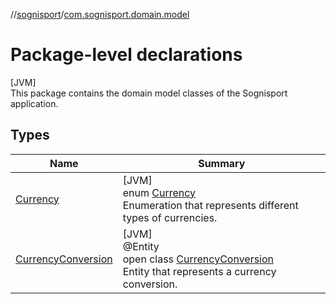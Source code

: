 //[sognisport](../../index.md)/[com.sognisport.domain.model](index.md)

# Package-level declarations

[JVM]\
This package contains the domain model classes of the Sognisport application.

## Types

| Name | Summary |
|---|---|
| [Currency](-currency/index.md) | [JVM]<br>enum [Currency](-currency/index.md)<br>Enumeration that represents different types of currencies. |
| [CurrencyConversion](-currency-conversion/index.md) | [JVM]<br>@Entity<br>open class [CurrencyConversion](-currency-conversion/index.md)<br>Entity that represents a currency conversion. |
